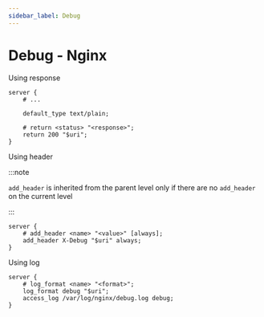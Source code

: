 ```yaml
---
sidebar_label: Debug
---
```


# Debug - Nginx

Using response

```nginx
server {
    # ...

    default_type text/plain;

    # return <status> "<response>";
    return 200 "$uri";
}
```

Using header

:::note

`add_header` is inherited from the parent level only if there are no `add_header` on the current level

:::

```nginx
server {
    # add_header <name> "<value>" [always];
    add_header X-Debug "$uri" always;
}
```

Using log

```nginx
server {
    # log_format <name> "<format>";
    log_format debug "$uri";
    access_log /var/log/nginx/debug.log debug;
}
```
